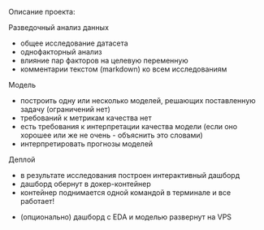 Описание проекта:

Разведочный анализ данных
+ общее исследование датасета
+ однофакторный анализ
+ влияние пар факторов на целевую переменную
+ комментарии текстом (markdown) ко всем исследованиям

Модель
+ построить одну или несколько моделей, решающих поставленную задачу (ограничений нет)
+ требований к метрикам качества нет
+ есть требования к интерпретации качества модели (если оно хорошее или же не очень - объяснить это словами)
+ интерпретировать прогнозы моделей

Деплой
+ в результате исследования построен интерактивный дашборд
+ дашборд обернут в докер-контейнер
+ контейнер поднимается одной командой в терминале и все работает!
* (опционально) дашборд с EDA и моделью развернут на VPS

